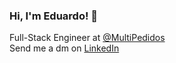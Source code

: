 ### Hi, I'm Eduardo! 👋  
Full-Stack Engineer at [@MultiPedidos](https://multipedidos.com.br/)  
Send me a dm on [LinkedIn](https://www.linkedin.com/in/eduardorsouza/)  
